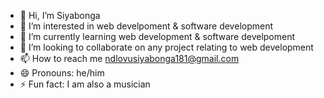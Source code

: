 - 👋 Hi, I’m Siyabonga
- 👀 I’m interested in web develpoment & software development
- 🌱 I’m currently learning web development & software develpoment
- 💞️ I’m looking to collaborate on any project relating to web development
- 📫 How to reach me ndlovusiyabonga181@gmail.com
- 😄 Pronouns: he/him
- ⚡ Fun fact: I am also a musician

<!---
Cyab1/Cyab1 is a ✨ special ✨ repository because its `README.md` (this file) appears on your GitHub profile.
You can click the Preview link to take a look at your changes.
--->
